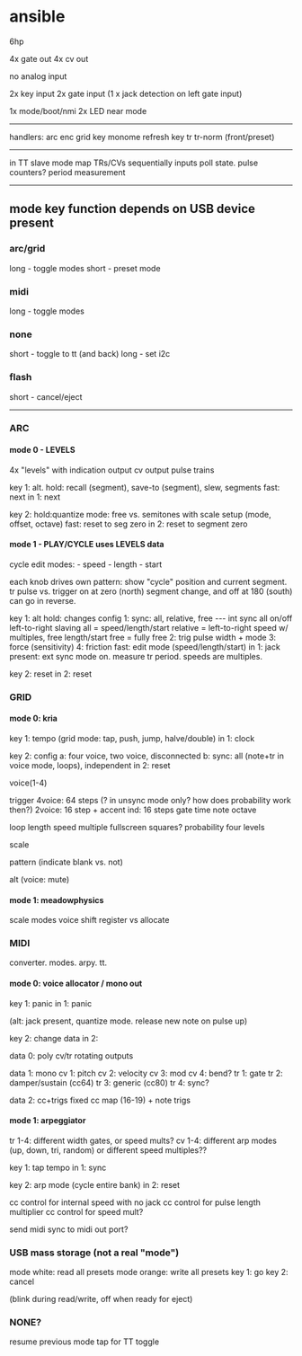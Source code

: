 # ansible

6hp

4x gate out
4x cv out

no analog input

2x key input
2x gate input
(1 x jack detection on left gate input)

1x mode/boot/nmi
2x LED near mode


---

handlers:
	arc enc
	grid key
	monome refresh
	key
	tr
	tr-norm
	(front/preset)











---

in TT slave mode
	map TRs/CVs sequentially
	inputs
		poll state. pulse counters? period measurement

---

## mode key function depends on USB device present

### arc/grid

long - toggle modes
short - preset mode

### midi

long - toggle modes

### none 

short - toggle to tt (and back)
long - set i2c

### flash

short - cancel/eject

---




### ARC

#### mode 0 - LEVELS

4x "levels" with indication
	output cv
	output pulse trains

key 1: alt.
	hold: recall (segment), save-to (segment), slew, segments
	fast: next
in 1: next

key 2: 
	hold:quantize mode: free vs. semitones with scale setup (mode, offset, octave)
	fast: reset to seg zero
in 2: reset to segment zero

#### mode 1 - PLAY/CYCLE uses LEVELS data

cycle edit modes:
	- speed
	- length
	- start

each knob drives own pattern: show "cycle" position and current segment.
tr pulse vs. trigger on at zero (north) segment change, and off at 180 (south)
can go in reverse.

key 1: alt
	hold: changes config
		1: sync: all, relative, free --- int sync all on/off left-to-right slaving
			all = speed/length/start
			relative = left-to-right speed w/ multiples, free length/start
			free = fully free
		2: trig pulse width + mode
		3: force (sensitivity)
		4: friction
	fast: edit mode (speed/length/start)
in 1: jack present: ext sync mode on. measure tr period. speeds are multiples.

key 2: reset
in 2: reset




### GRID

#### mode 0: kria

key 1: tempo (grid mode: tap, push, jump, halve/double)
in 1: clock

key 2: config
	a: four voice, two voice, disconnected
	b: sync: all (note+tr in voice mode, loops), independent
in 2: reset

voice(1-4)

trigger
	4voice: 64 steps (? in unsync mode only? how does probability work then?)
	2voice: 16 step + accent
	ind: 16 steps
gate time
note
octave

loop length
speed multiple
	fullscreen squares?
probability
	four levels

scale

pattern
	(indicate blank vs. not)

alt
	(voice: mute)







#### mode 1: meadowphysics

scale modes
voice shift register vs allocate











### MIDI

converter. modes. arpy. tt.

#### mode 0: voice allocator / mono out

key 1: panic
in 1: panic

(alt: jack present, quantize mode. release new note on pulse up)

key 2: change data
in 2:

data 0: poly
	cv/tr rotating outputs

data 1: mono
	cv 1: pitch
	cv 2: velocity
	cv 3: mod
	cv 4: bend?
	tr 1: gate
	tr 2: damper/sustain (cc64)
	tr 3: generic (cc80)
	tr 4: sync?

data 2: cc+trigs
	fixed cc map (16-19) + note trigs

#### mode 1: arpeggiator

tr 1-4: different width gates, or speed mults?
cv 1-4: different arp modes (up, down, tri, random)
		or different speed multiples??

key 1: tap tempo
in 1: sync

key 2: arp mode (cycle entire bank)
in 2: reset

cc control for internal speed with no jack
cc control for pulse length multiplier
cc control for speed mult?

send midi sync to midi out port?





### USB mass storage (not a real "mode")

mode white: read all presets
mode orange: write all presets
key 1: go
key 2: cancel

(blink during read/write, off when ready for eject)





### NONE?

resume previous mode
tap for TT toggle


